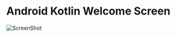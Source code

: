 # Android Kotlin Welcome Screen #
![ScreenShot](https://raw.github.com/mekotlin/Android-Kotlin-Welcome-Screen/master/app/screenshots/one_.jpg)
